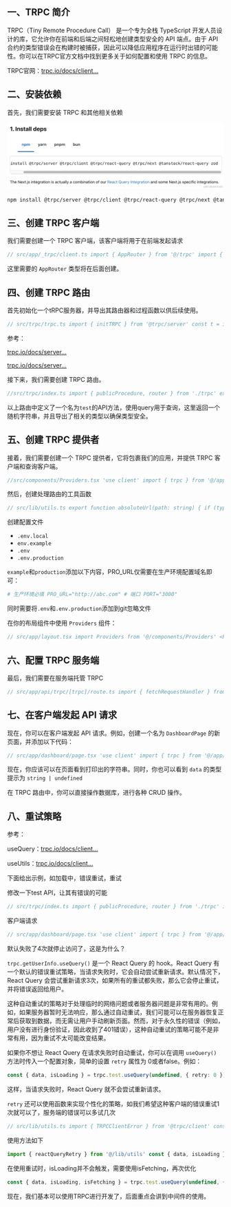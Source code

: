 ## 一、TRPC 简介

TRPC（Tiny Remote Procedure Call） 是一个专为全栈 TypeScript 开发人员设计的库，它允许你在前端和后端之间轻松地创建类型安全的 API 端点。由于 API 合约的类型错误会在构建时被捕获，因此可以降低应用程序在运行时出错的可能性。你可以在TRPC官方文档中找到更多关于如何配置和使用 TRPC 的信息。

TRPC官网：[trpc.io/docs/client…](https://link.juejin.cn/?target=https%3A%2F%2Ftrpc.io%2Fdocs%2Fclient%2Fnextjs%2Fsetup "https://trpc.io/docs/client/nextjs/setup")

## 二、安装依赖

首先，我们需要安装 TRPC 和其他相关依赖

![](images/nextjs_chapter_2.md_0.jpg)

```bash
npm install @trpc/server @trpc/client @trpc/react-query @trpc/next @tanstack/react-query zod
```

## 三、创建 TRPC 客户端

我们需要创建一个 TRPC 客户端，该客户端将用于在前端发起请求

```ts
// src/app/_trpc/client.ts import { AppRouter } from '@/trpc' import { createTRPCReact } from '@trpc/react-query' export const trpc = createTRPCReact<AppRouter>({})
```

这里需要的 `AppRouter` 类型将在后面创建。

## 四、创建 TRPC 路由

首先初始化一个tRPC服务器，并导出其路由器和过程函数以供后续使用。

```ts
// src/trpc/trpc.ts import { initTRPC } from '@trpc/server' const t = initTRPC.create() export const router = t.router export const publicProcedure = t.procedure
```

参考：

[trpc.io/docs/server…](https://link.juejin.cn/?target=https%3A%2F%2Ftrpc.io%2Fdocs%2Fserver%2Frouters "https://trpc.io/docs/server/routers")

[trpc.io/docs/server…](https://link.juejin.cn/?target=https%3A%2F%2Ftrpc.io%2Fdocs%2Fserver%2Fprocedures "https://trpc.io/docs/server/procedures")

接下来，我们需要创建 TRPC 路由。

```ts
//src/trpc/index.ts import { publicProcedure, router } from './trpc' export const appRouter = router({ test: publicProcedure.query(() => { return String(Math.random()) }), // ... }) // export type definition of API export type AppRouter = typeof appRouter
```

以上路由中定义了一个名为`test`的API方法，使用query用于查询，这里返回一个随机字符串，并且导出了相关的类型以确保类型安全。

## 五、创建 TRPC 提供者

接着，我们需要创建一个 TRPC 提供者，它将包裹我们的应用，并提供 TRPC 客户端和查询客户端。

```ts
//src/components/Providers.tsx 'use client' import { trpc } from '@/app/_trpc/client' import { QueryClient, QueryClientProvider } from '@tanstack/react-query' import { httpBatchLink } from '@trpc/client' import { PropsWithChildren, useState } from 'react' import { absoluteUrl } from '@/lib/utils' const Providers = ({ children }: PropsWithChildren) => { const [queryClient] = useState(() => new QueryClient()) const [trpcClient] = useState(() => trpc.createClient({ links: [ httpBatchLink({ url: absoluteUrl('/api/trpc'), }), ], }) ) return ( <trpc.Provider client={trpcClient} queryClient={queryClient}> <QueryClientProvider client={queryClient}>{children}</QueryClientProvider> </trpc.Provider> ) } export default Providers
```

然后，创建处理路由的工具函数

```ts
// src/lib/utils.ts export function absoluteUrl(path: string) { if (typeof window !== 'undefined') return path if (process.env.PRO_URL) return `${process.env.PRO_URL}${path}` return `http://localhost:${process.env.PORT ?? 3000}${path}` }
```

创建配置文件

-   `.env.local`
-   `env.example`
-   `.env`
-   `.env.production`

`example`和`production`添加以下内容，PRO\_URL仅需要在生产环境配置域名即可：

```ini
# 生产环境必填 PRO_URL="http://abc.com" # 端口 PORT="3000"
```

同时需要将`.env`和`.env.production`添加到git忽略文件

在你的布局组件中使用 `Providers` 组件：

```ts
// src/app/layout.tsx import Providers from '@/components/Providers' <Providers>{children}</Providers>
```

## 六、配置 TRPC 服务端

最后，我们需要在服务端托管 TRPC

```ts
// src/app/api/trpc/[trpc]/route.ts import { fetchRequestHandler } from '@trpc/server/adapters/fetch' import { appRouter } from '@/trpc' const handler = (req: Request) => fetchRequestHandler({ endpoint: '/api/trpc', req, router: appRouter, createContext: () => ({}), }) export { handler as GET, handler as POST }
```

## 七、在客户端发起 API 请求

现在，你可以在客户端发起 API 请求。例如，创建一个名为 `DashboardPage` 的新页面，并添加以下代码：

```ts
// src/app/dashboard/page.tsx 'use client' import { trpc } from '@/app/_trpc/client' const DashboardPage = () => { const { data } = trpc.test.useQuery() return ( <div> <p>Welcome to the dashboard!</p> <p>{data}</p> </div> ) } export default DashboardPage
```

现在，你应该可以在页面看到打印出的字符串。同时，你也可以看到 `data` 的类型提示为 `string | undefined`

在 TRPC 路由中，你可以直接操作数据库，进行各种 CRUD 操作。

## 八、重试策略

参考：

useQuery：[trpc.io/docs/client…](https://link.juejin.cn/?target=https%3A%2F%2Ftrpc.io%2Fdocs%2Fclient%2Freact%2FuseQuery "https://trpc.io/docs/client/react/useQuery")

useUtils：[trpc.io/docs/client…](https://link.juejin.cn/?target=https%3A%2F%2Ftrpc.io%2Fdocs%2Fclient%2Freact%2FuseUtils "https://trpc.io/docs/client/react/useUtils")

下面给出示例，如加载中，错误重试，重试

修改一下test API，让其有错误的可能

```ts
// src/trpc/index.ts import { publicProcedure, router } from './trpc' import { TRPCError } from '@trpc/server' export const appRouter = router({ test: publicProcedure.query(() => { const randomNumber = Math.random() if (randomNumber <= 0.7) { throw new TRPCError({ code: 'INTERNAL_SERVER_ERROR', message: 'Something went wrong', }) } else { return String(randomNumber) } }), // ... }) // export type definition of API export type AppRouter = typeof appRouter
```

客户端请求

```ts
// src/app/dashboard/page.tsx 'use client' import { trpc } from '@/app/_trpc/client' import { Button } from '@/components/ui/button' const DashboardPage = () => { const { data, isLoading } = trpc.test.useQuery() const utils = trpc.useUtils() return ( <div> <p>Welcome to the dashboard!</p> <p>{data}</p> <Button onClick={() => utils.test.invalidate()}> {isLoading ? 'Loading...' : 'Click me'} </Button> </div> ) } export default DashboardPage
```

默认失败了4次就停止访问了，这是为什么？

`trpc.getUserInfo.useQuery()` 是一个 React Query 的 hook。React Query 有一个默认的错误重试策略，当请求失败时，它会自动尝试重新请求。默认情况下，React Query 会尝试重新请求3次，如果所有的重试都失败，那么它会停止重试，并将错误返回给用户。

这种自动重试的策略对于处理临时的网络问题或者服务器问题是非常有用的。例如，如果服务器暂时无法响应，那么通过自动重试，我们可能可以在服务器恢复正常后获取到数据，而无需让用户手动刷新页面。然而，对于永久性的错误（例如，用户没有进行身份验证，因此收到了401错误），这种自动重试的策略可能不是非常有用，因为重试不太可能改变结果。

如果你不想让 React Query 在请求失败时自动重试，你可以在调用 `useQuery()` 方法时传入一个配置对象，简单的设置 `retry` 属性为 0或者false。例如：

```ts
const { data, isLoading } = trpc.test.useQuery(undefined, { retry: 0 })
```

这样，当请求失败时，React Query 就不会尝试重新请求。

`retry` 还可以使用函数来实现个性化的策略，如我们希望这种客户端的错误重试1次就可以了，服务端的错误可以多试几次

```typescript
// src/lib/utils.ts import { TRPCClientError } from '@trpc/client' const MAX_QUERY_RETRIES = 3 const SKIPPED_HTTP_CODES = [401, 402, 403, 404] export const reactQueryRetry = (failureCount: number, error: unknown) => { if ( error instanceof TRPCClientError && SKIPPED_HTTP_CODES.includes(error.shape?.data?.httpStatus ?? 0) ) { return failureCount < 1 } return failureCount < MAX_QUERY_RETRIES }
```

使用方法如下

```ts
import { reactQueryRetry } from '@/lib/utils' const { data, isLoading } = trpc.test.useQuery(undefined, { retry: reactQueryRetry, })
```

在使用重试时，isLoading并不会触发，需要使用isFetching，再次优化

```ts
const { data, isLoading, isFetching } = trpc.test.useQuery(undefined, { retry: reactQueryRetry, }) <Button onClick={() => utils.test.invalidate()}> {isFetching || isLoading ? 'Loading...' : 'Click me'} </Button>
```

现在，我们基本可以使用TRPC进行开发了，后面重点会讲到中间件的使用。